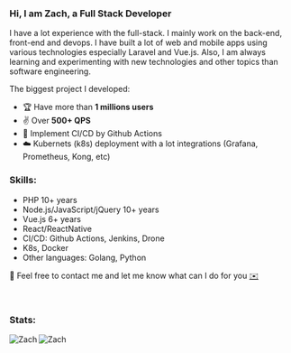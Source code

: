 ### Hi, I am Zach, a Full Stack Developer

I have a lot experience with the full-stack. I mainly work on the back-end, front-end and devops. I have built a lot of web and mobile apps using various technologies especially Laravel and Vue.js. Also, I am always learning and experimenting with new technologies and other topics than software engineering.
  
The biggest project I developed:  
- 🏆 Have more than **1 millions users**  
- ✌️ Over **500+ QPS**  
- 🔨 Implement CI/CD by Github Actions
- ☁️ Kubernets (k8s) deployment with a lot integrations (Grafana, Prometheus, Kong, etc)

### Skills:
- PHP 10+ years
- Node.js/JavaScript/jQuery 10+ years
- Vue.js 6+ years
- React/ReactNative
- CI/CD: Github Actions, Jenkins, Drone
- K8s, Docker
- Other languages: Golang, Python

💬 Feel free to contact me and let me know what can I do for you  [✉️](mailto:thrall.chen@gmail.com)

<br>

### Stats:

<p>
<img align="left" src="https://github-readme-stats.vercel.app/api?username=imdgr886&show_icons=true&locale=en&count_private=true&hide=stars" alt="Zach" />

<img align="left" src="https://github-readme-stats.vercel.app/api/top-langs?username=imdgr886&show_icons=true&locale=en&layout=compact&hide=shell,html&langs_count=8" alt="Zach" />
</p>
